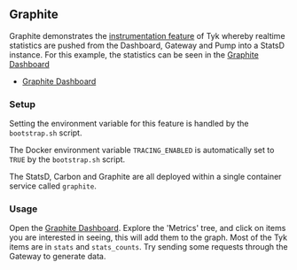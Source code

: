 ## Graphite

Graphite demonstrates the [instrumentation feature](https://tyk.io/docs/basic-config-and-security/report-monitor-trigger-events/instrumentation/) of Tyk whereby realtime statistics are pushed from the Dashboard, Gateway and Pump into a StatsD instance. For this example, the statistics can be seen in the [Graphite Dashboard](http://localhost:8060)

* [Graphite Dashboard](http://localhost:8060)

### Setup

Setting the environment variable for this feature is handled by the `bootstrap.sh` script.

The Docker environment variable `TRACING_ENABLED` is automatically set to `TRUE` by the `bootstrap.sh` script.

The StatsD, Carbon and Graphite are all deployed within a single container service called `graphite`.

### Usage

Open the [Graphite Dashboard](http://localhost:8060]). Explore the 'Metrics' tree, and click on items you are interested in seeing, this will add them to the graph. Most of the Tyk items are in `stats` and `stats_counts`.  Try sending some requests through the Gateway to generate data.
